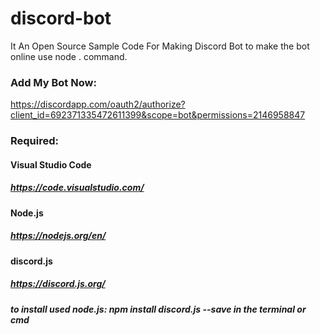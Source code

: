 # discord-bot
It An Open Source Sample Code For Making Discord Bot
to make the bot online use node . command.

### Add My Bot Now:
https://discordapp.com/oauth2/authorize?client_id=692371335472611399&scope=bot&permissions=2146958847

### Required:
#### Visual Studio Code
##### https://code.visualstudio.com/
#### Node.js
##### https://nodejs.org/en/
#### discord.js
##### https://discord.js.org/
##### to install used node.js: npm install discord.js --save in the terminal or cmd
